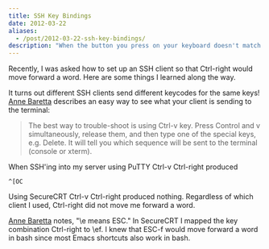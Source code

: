 ```yaml
---
title: SSH Key Bindings
date: 2012-03-22
aliases:
  - /post/2012-03-22-ssh-key-bindings/
description: "When the button you press on your keyboard doesn't match the behavior of the remote host..."
---
```


Recently, I was asked how to set up an SSH client so that Ctrl-right
would move forward a word.  Here are some things I learned along the
way.

It turns out different SSH clients send different keycodes for the
same keys!  [Anne Baretta][1] describes an easy way to see what your
client is sending to the terminal:

> The best way to trouble-shoot is using Ctrl-v key. Press Control
> and v simultaneously, release them, and then type one of the special
> keys, e.g. Delete. It will tell you which sequence will be sent to
> the terminal (console or xterm).

When SSH'ing into my server using PuTTY Ctrl-v Ctrl-right produced

    ^[OC

Using SecureCRT Ctrl-v Ctrl-right produced nothing.  Regardless of
which client I used, Ctrl-right did not move me forward a word.

[Anne Baretta][1] notes, "\e means ESC."  In SecureCRT I mapped the
key combination Ctrl-right to \ef.  I knew that ESC-f would move
forward a word in bash since most Emacs shortcuts also work in bash.

[1]: http://www.ibb.net/~anne/keyboard/troubleshooting.html
